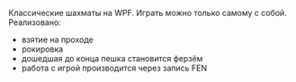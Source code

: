 Классические шахматы на WPF.
Играть можно только самому с собой.
Реализовано:
 - взятие на проходе
 - рокировка
 - дошедшая до конца пешка становится ферзём
 - работа с игрой производится через запись FEN
